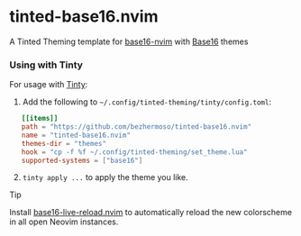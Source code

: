# tinted-base16.nvim

A Tinted Theming template for [base16-nvim] with [Base16] themes

### Using with Tinty

For usage with [Tinty]:

1. Add the following to `~/.config/tinted-theming/tinty/config.toml`:
```toml
   [[items]]
   path = "https://github.com/bezhermoso/tinted-base16.nvim"
   name = "tinted-base16.nvim"
   themes-dir = "themes"
   hook = "cp -f %f ~/.config/tinted-theming/set_theme.lua"
   supported-systems = ["base16"]
   ```

2. `tinty apply ...` to apply the theme you like.

> [!TIP]
> Install [base16-live-reload.nvim] to automatically reload the new colorscheme in all open Neovim instances.


[base16-nvim]: https://github.com/RRethy/base16-nvim
[base16-live-reload.nvim]: https://github.com/bezhermoso/base16-live-reload.nvim
[Base16]: https://github.com/tinted-theming/home/blob/main/styling.md
[Tinty]: https://github.com/tinted-theming/tinty
